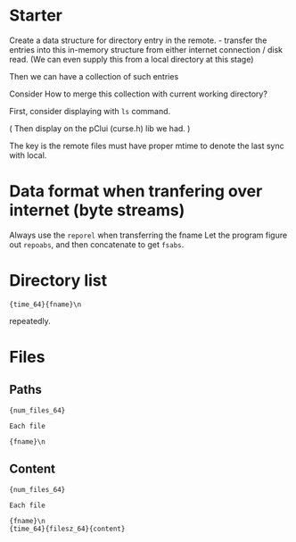 # Starter

Create a data structure for directory entry in the remote. - transfer the entries into this in-memory structure from either internet connection / disk read. (We can even supply this from a local directory at this stage)

Then we can have a collection of such entries

Consider How to merge this collection with current working directory? 

First, consider displaying with `ls` command. 

( Then display on the pClui (curse.h) lib we had. )

The key is the remote files must have proper mtime to denote the last sync with local.

# Data format when tranfering over internet (byte streams)

Always use the `reporel` when transferring the fname
Let the program figure out `repoabs`, and then concatenate to get `fsabs`.


# Directory list

```
{time_64}{fname}\n
```

repeatedly.

# Files

## Paths 

```
{num_files_64}

Each file

{fname}\n
```

## Content

```
{num_files_64}

Each file

{fname}\n
{time_64}{filesz_64}{content}

```


